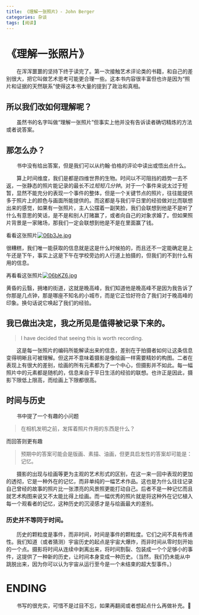 ```yaml
---
title: 《理解一张照片》- John Berger
categories: 杂谈
tags: [阅读]
---
```


# 《理解一张照片》

&emsp;&emsp;在浑浑噩噩的坚持下终于读完了。第一次接触艺术评论类的书籍，和自己的差别很大，把它叫做艺术思考可能更合理一些。这本书内容很丰富但也许是因为“照片和证据的天然联系”使得这本书大量的提到了政治和真相。

## 所以我们改如何理解呢？

&emsp;&emsp;虽然书的名字叫做“理解一张照片”但事实上他并没有告诉读者确切精炼的方法或者说答案。

## 那怎么办？

&emsp;&emsp;书中没有给出答案，但是我们可以从约翰·伯格的评论中读出或悟出点什么。

&emsp;&emsp;算上时间维度，我们是都是四维世界的生物。时间以不可阻挡的趋势一去不返，一张静态的照片能记录的最长不过<dfn info="如星轨这类需要长曝光的风景照片，但实际上并非本书所指的那一类照片">短短几分钟</dfn>。对于一个事件来说太过于短暂，显然不能充分的表现一个事件的整体，但是一个关键节点的照片，往往能提供多于照片上的颜色与画面所能提供的。而这都是与我们平日里的经验做对比而联想出来的感觉，如果有一张照片，主人公摆着一副笑脸，我们会联想到他是不是听了什么有意思的笑话，是不是和别人打赌赢了，或者向自己的对象求婚了。但如果照片背景是一家赌场，那我们一定会联想到他是不是在里面赢了钱。

看看这张照片[![06b3Je.jpg](https://s1.ax1x.com/2020/10/11/06b3Je.jpg)](https://imgchr.com/i/06b3Je)

很糟糕，我们唯一能获取的信息就是这是什么时候拍的，而且还不一定能确定是上午还是下午，事实上这是下午在学校旁边的人行道上拍摄的，但我们的不到什么有用的信息。

再看看这张照片[![06bKZ6.jpg](https://s1.ax1x.com/2020/10/11/06bKZ6.jpg)](https://imgchr.com/i/06bKZ6)

黄昏的云翳，拥堵的街道，这就是晚高峰，我们知道他是晚高峰不是因为我告诉了你那是几点钟，那是哪座不知名的小城市，而是它正恰好符合了我们对于晚高峰的印象。换句话说它唤起了我们的经验。

## 我已做出决定，我之所见是值得被记录下来的。

>   I have decided that seeing this is worth recording.

&emsp;&emsp;这是每一张照片的编码所能解读出来的信息，差别在于拍摄者如何让这条信息变得明晰且可被理解。但这并不意味着摄影是像绘画一样需要精妙的构图。二者在表现上有很大的差别，绘画的所有元素都为了一个中心，但摄影并不如此。每一幅照片中的元素都是随机的，信息来自于平日生活的经验的联想。也许正是因此，摄影下限低上限高，而绘画上下限都很高。

## 时间与历史

&emsp;&emsp;书中提了一个有趣的小问题

>   在相机发明之前，发挥着照片作用的东西是什么？

而回答则更有趣

>   预期中的答案可能会是版画、素描、油画，但更具启发性的答案却可能是：记忆。

&emsp;&emsp;摄影的出现与绘画等更为主观的艺术形式的区别，在这一来一回中表现的更加的透彻，它是一种外在的记忆，而非单纯的一幅艺术作品。这也是为什么往往记录自己曾经的故事的照片比一张漂亮的风景照更能打动自己。后者不是一种记忆而且就艺术构图来说又不太能比得上绘画。而一幅优秀的照片就是将这种外在记忆植入每一个观看者的记忆，这种历史的沉浸感才是与绘画最大的差别。

### 历史并不等同于时间。

&emsp;&emsp;历史的颗粒度是事件，而非时间，时间是事件的颗粒度。它们之间不具有传递性。我们知道（或者猜测）宇宙历史的起点是宇宙大爆炸，而非时间从零时刻开始的一个点。摄影将时间从连续中剥离出来，将时间割裂、包装成一个个足够小的事件，这提供了一种新的历史，让时间本身变成一种历史。（当然，我们仍未能从中跳脱出来，因为你可以认为宇宙从运行至今是一个未结束的超大型事件。）

# ENDING

&emsp;&emsp;书写的很充实，可惜不是过目不忘，如果再翻阅或者想起点什么再做补充。📸

